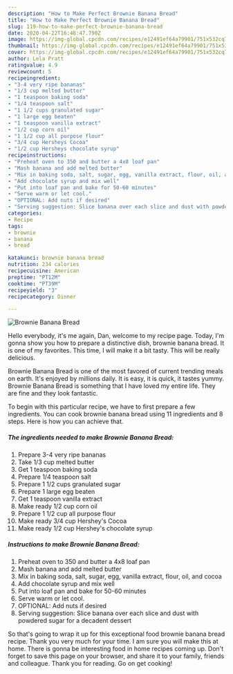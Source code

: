 ```yaml
---
description: "How to Make Perfect Brownie Banana Bread"
title: "How to Make Perfect Brownie Banana Bread"
slug: 119-how-to-make-perfect-brownie-banana-bread
date: 2020-04-22T16:48:47.790Z
image: https://img-global.cpcdn.com/recipes/e12491ef64a79901/751x532cq70/brownie-banana-bread-recipe-main-photo.jpg
thumbnail: https://img-global.cpcdn.com/recipes/e12491ef64a79901/751x532cq70/brownie-banana-bread-recipe-main-photo.jpg
cover: https://img-global.cpcdn.com/recipes/e12491ef64a79901/751x532cq70/brownie-banana-bread-recipe-main-photo.jpg
author: Lela Pratt
ratingvalue: 4.9
reviewcount: 5
recipeingredient:
- "3-4 very ripe bananas"
- "1/3 cup melted butter"
- "1 teaspoon baking soda"
- "1/4 teaspoon salt"
- "1 1/2 cups granulated sugar"
- "1 large egg beaten"
- "1 teaspoon vanilla extract"
- "1/2 cup corn oil"
- "1 1/2 cup all purpose flour"
- "3/4 cup Hersheys Cocoa"
- "1/2 cup Hersheys chocolate syrup"
recipeinstructions:
- "Preheat oven to 350 and butter a 4x8 loaf pan"
- "Mash banana and add melted butter"
- "Mix in baking soda, salt, sugar, egg, vanilla extract, flour, oil, and cocoa"
- "Add chocolate syrup and mix well"
- "Put into loaf pan and bake for 50-60 minutes"
- "Serve warm or let cool."
- "OPTIONAL: Add nuts if desired"
- "Serving suggestion: Slice banana over each slice and dust with powdered sugar for a decadent dessert"
categories:
- Recipe
tags:
- brownie
- banana
- bread

katakunci: brownie banana bread 
nutrition: 234 calories
recipecuisine: American
preptime: "PT12M"
cooktime: "PT39M"
recipeyield: "3"
recipecategory: Dinner

---
```



![Brownie Banana Bread](https://img-global.cpcdn.com/recipes/e12491ef64a79901/751x532cq70/brownie-banana-bread-recipe-main-photo.jpg)

Hello everybody, it's me again, Dan, welcome to my recipe page. Today, I'm gonna show you how to prepare a distinctive dish, brownie banana bread. It is one of my favorites. This time, I will make it a bit tasty. This will be really delicious.



Brownie Banana Bread is one of the most favored of current trending meals on earth. It's enjoyed by millions daily. It is easy, it is quick, it tastes yummy. Brownie Banana Bread is something that I have loved my entire life. They are fine and they look fantastic.


To begin with this particular recipe, we have to first prepare a few ingredients. You can cook brownie banana bread using 11 ingredients and 8 steps. Here is how you can achieve that.

<!--inarticleads1-->

##### The ingredients needed to make Brownie Banana Bread:

1. Prepare 3-4 very ripe bananas
1. Take 1/3 cup melted butter
1. Get 1 teaspoon baking soda
1. Prepare 1/4 teaspoon salt
1. Prepare 1 1/2 cups granulated sugar
1. Prepare 1 large egg beaten
1. Get 1 teaspoon vanilla extract
1. Make ready 1/2 cup corn oil
1. Prepare 1 1/2 cup all purpose flour
1. Make ready 3/4 cup Hershey&#39;s Cocoa
1. Make ready 1/2 cup Hershey&#39;s chocolate syrup




<!--inarticleads2-->

##### Instructions to make Brownie Banana Bread:

1. Preheat oven to 350 and butter a 4x8 loaf pan
1. Mash banana and add melted butter
1. Mix in baking soda, salt, sugar, egg, vanilla extract, flour, oil, and cocoa
1. Add chocolate syrup and mix well
1. Put into loaf pan and bake for 50-60 minutes
1. Serve warm or let cool.
1. OPTIONAL: Add nuts if desired
1. Serving suggestion: Slice banana over each slice and dust with powdered sugar for a decadent dessert




So that's going to wrap it up for this exceptional food brownie banana bread recipe. Thank you very much for your time. I am sure you will make this at home. There is gonna be interesting food in home recipes coming up. Don't forget to save this page on your browser, and share it to your family, friends and colleague. Thank you for reading. Go on get cooking!
